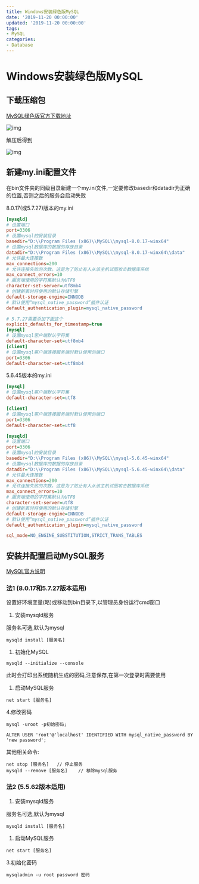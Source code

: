 ```yaml
---
title: Windows安装绿色版MySQL
date: '2019-11-20 00:00:00'
updated: '2019-11-20 00:00:00'
tags:
- MySQL
categories:
- Database
---
```


# Windows安装绿色版MySQL

## 下载压缩包

[MySQL绿色版官方下载地址](https://downloads.mysql.com/archives/community/)

![img](https://gitee.com/swang-harbin/pic-bed/raw/master/images/2021/20210222184323.png)

解压后得到

![img](https://gitee.com/swang-harbin/pic-bed/raw/master/images/2021/20210222184341.png)

## 新建my.ini配置文件

在bin文件夹的同级目录新建一个my.ini文件,一定要修改basedir和datadir为正确的位置,否则之后的服务会启动失败

8.0.17(或5.7.27)版本的my.ini

```ini
[mysqld]
# 设置端口
port=3306
# 设置mysql的安装目录
basedir="D:\\Program Files (x86)\\MySQL\\mysql-8.0.17-winx64"
# 设置mysql数据库的数据的存放目录
datadir="D:\\Program Files (x86)\\MySQL\\mysql-8.0.17-winx64\\data"
# 允许最大连接数
max_connections=200
# 允许连接失败的次数。这是为了防止有人从该主机试图攻击数据库系统
max_connect_errors=10
# 服务端使用的字符集默认为UTF8
character-set-server=utf8mb4
# 创建新表时将使用的默认存储引擎
default-storage-engine=INNODB
# 默认使用“mysql_native_password”插件认证
default_authentication_plugin=mysql_native_password

# 5.7.27需要添加下面这个
explicit_defaults_for_timestamp=true
[mysql]
# 设置mysql客户端默认字符集
default-character-set=utf8mb4
[client]
# 设置mysql客户端连接服务端时默认使用的端口
port=3306
default-character-set=utf8mb4
```

5.6.45版本的my.ini

```ini
[mysql]
# 设置mysql客户端默认字符集
default-character-set=utf8

[client]
# 设置mysql客户端连接服务端时默认使用的端口
port=3306
default-character-set=utf8

[mysqld]
# 设置端口
port=3306
# 设置mysql的安装目录
basedir="D:\\Program Files (x86)\\MySQL\\mysql-5.6.45-winx64"
# 设置mysql数据库的数据的存放目录
datadir="D:\\Program Files (x86)\\MySQL\\mysql-5.6.45-winx64\\data"
# 允许最大连接数
max_connections=200
# 允许连接失败的次数。这是为了防止有人从该主机试图攻击数据库系统
max_connect_errors=10
# 服务端使用的字符集默认为UTF8
character-set-server=utf8
# 创建新表时将使用的默认存储引擎
default-storage-engine=INNODB
# 默认使用“mysql_native_password”插件认证
default_authentication_plugin=mysql_native_password

sql_mode=NO_ENGINE_SUBSTITUTION,STRICT_TRANS_TABLES
```

## 安装并配置启动MySQL服务

[MySQL官方说明](https://dev.mysql.com/doc/refman/8.0/en/windows-start-service.html)

### 法1 (8.0.17和5.7.27版本适用)

设置好环境变量(略)或移动到bin目录下,以管理员身份运行cmd窗口

1. 安装mysqld服务

服务名可选,默认为mysql

```shell
mysqld install [服务名]
```

1. 初始化MySQL

```shell
mysqld --initialize --console
```

此时会打印出系统随机生成的密码,注意保存,在第一次登录时需要使用

1. 启动MySQL服务

```shell
net start [服务名]
```

4.修改密码

```mysql
mysql -uroot -p初始密码;

ALTER USER 'root'@'localhost' IDENTIFIED WITH mysql_native_password BY 'new password';
```

其他相关命令:

```shell
net stop [服务名]   // 停止服务
mysqld --remove [服务名]    // 移除mysql服务
```

### 法2 (5.5.62版本适用)

1. 安装mysqld服务

服务名可选,默认为mysql

```mysql
mysqld install [服务名]
```

1. 启动MySQL服务

```shell
net start [服务名]
```

3.初始化密码

```mysql
mysqladmin -u root password 密码
```
